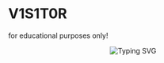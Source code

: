 # V1S1T0R
for educational purposes only!
<div align="center">
<p align="center">
  <img src="https://readme-typing-svg.demolab.com?font=Fira+Code&weight=600&size=22&pause=1000&color=00FF00&center=true&vCenter=true&width=435&lines=multi+tool+for+penetration+test" alt="Typing SVG" />
</p>
